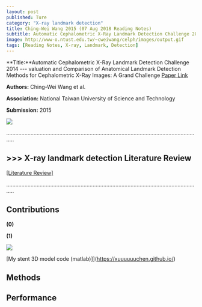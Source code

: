 ```yaml
---
layout: post
published: Ture
category: "X-ray landmark detection"
title: Ching-Wei Wang 2015 (07 Aug 2018 Reading Notes)
subtitle: Automatic Cephalometric X-Ray Landmark Detection Challenge 2014 --- Evaluation and Comparison of Anatomical Landmark Detection Methods for Cephalometric X-Ray Images: A Grand Challenge
image: http://www-o.ntust.edu.tw/~cweiwang/celph/images/output.gif
tags: [Reading Notes, X-ray, Landmark, Detection]
---
```


**Title:**Automatic Cephalometric X-Ray Landmark Detection Challenge 2014 ---  valuation and Comparison of Anatomical Landmark Detection Methods for Cephalometric X-Ray Images: A Grand Challenge [Paper Link](http://www-o.ntust.edu.tw/~cweiwang/celph/)

**Authors:** Ching-Wei Wang et al. 

**Association:** National Taiwan University of Science and Technology

**Submission:** 2015

![](http://www-o.ntust.edu.tw/~cweiwang/celph/images/output.gif) 

.................................................................................................................................

## >>> X-ray landmark detection Literature Review

[[Literature Review]](https://xuuuuuuchen.github.io/2018-08-07-X-rayLandmarkDetection/)

.................................................................................................................................


## Contributions

**(0)** 

**(1)** 


![](https://github.com/xuuuuuuchen/xuuuuuuchen.github.io/blob/master/img/2018-08-03-readnote/1.png?raw=true) 

[My stent 3D model code (matlab)]](https://xuuuuuuchen.github.io/)


## Methods



## Performance


